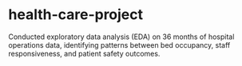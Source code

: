 # health-care-project
Conducted exploratory data analysis (EDA) on 36 months of hospital operations data, identifying patterns between bed occupancy, staff responsiveness, and patient safety outcomes.
